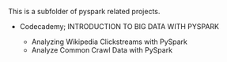 This is a subfolder of pyspark related projects.

- Codecademy; INTRODUCTION TO BIG DATA WITH PYSPARK

  - Analyzing Wikipedia Clickstreams with PySpark
  - Analyze Common Crawl Data with PySpark
